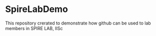 # SpireLabDemo

This repository crerated to demonstrate how github can be used to lab members in SPIRE LAB, IISc
